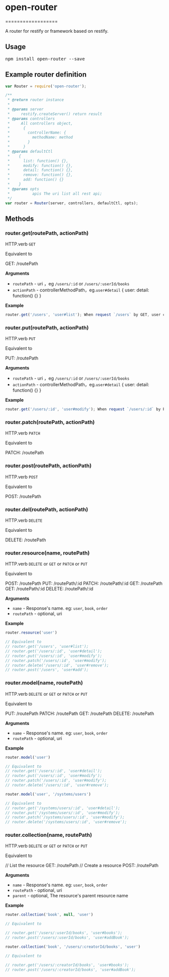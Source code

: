 # open-router
==================

A router for restify or framework based on restify.

## Usage
<pre>npm install open-router --save</pre>

## Example router definition
```js
var Router = require('open-router');

/**
 * @return router instance
 *
 * @params server
 *     restify.createServer() return result
 * @params controllers
 *     All controllers object,
 *      {
 *        controllerName: {
 *          methodName: method
 *        }
 *      }
 * @params defaultCtl
 *    {
 *      list: function() {},
 *      modify: function() {},
 *      detail: function() {},
 *      remove: function() {},
 *      add: function() {}
 *    }
 * @params opts
 *          apis The uri list all rest api;
 */
var router = Router(server, controllers, defaultCtl, opts);

```

## Methods

### router.get(routePath, actionPath)

HTTP.verb `GET`

Equivalent to

GET: /routePath


__Arguments__
* `routePath` - uri ，eg `/users/:id` or `/users/:userId/books`
* `actionPath` - controllerMethodPath，eg.`user#detail` { user: detail: function() {} }

__Example__
```js
router.get('/users', 'user#list'); When request `/users` by GET, user controller's `list` method will be called.

```

### router.put(routePath, actionPath)

HTTP.verb `PUT`

Equivalent to

PUT: /routePath


__Arguments__
* `routePath` - uri ，eg `/users/:id` or `/users/:userId/books`
* `actionPath` - controllerMethodPath，eg.`user#detail` { user: detail: function() {} }

__Example__
```js
router.get('/users/:id', 'user#modify'); When request `/users/:id` by PUT, user controller's `modify` method will be called.

```

### router.patch(routePath, actionPath)

HTTP.verb `PATCH`

Equivalent to

PATCH: /routePath

### router.post(routePath, actionPath)

HTTP.verb `POST`

Equivalent to

POST: /routePath


### router.del(routePath, actionPath)

HTTP.verb `DELETE`

Equivalent to

DELETE: /routePath

### router.resource(name, routePath)

HTTP.verb `DELETE` or `GET` or `PATCH` or `PUT`

Equivalent to

POST: /routePath
PUT: /routePath/:id
PATCH: /routePath/:id
GET: /routePath
GET: /routePath/:id
DELETE: /routePath/:id

__Arguments__

* `name` - Response's name. eg: `user`, `book`, `order`
* `routePath` - optional, uri


__Example__

```js
router.resource('user')

// Equivalent to
// router.get('/users', 'user#list');
// router.get('/users/:id', 'user#detail');
// router.put('/users/:id', 'user#modify');
// router.patch('/users/:id', 'user#modify');
// router.delete('/users/:id', 'user#remove');
// router.post('/users', 'user#add');
```

### router.model(name, routePath)

HTTP.verb `DELETE` or `GET` or `PATCH` or `PUT`

Equivalent to

PUT: /routePath
PATCH: /routePath
GET: /routePath
DELETE: /routePath


__Arguments__

* `name` - Response's name. eg: `user`, `book`, `order`
* `routePath` - optional, uri

__Example__

```js
router.model('user')

// Equivalent to
// router.get('/users/:id', 'user#detail');
// router.put('/users/:id', 'user#modify');
// router.patch('/users/:id', 'user#modify');
// router.delete('/users/:id', 'user#remove');

router.model('user', '/systems/users')

// Equivalent to
// router.get('/systems/users/:id', 'user#detail');
// router.put('/systems/users/:id', 'user#modify');
// router.patch('/systems/users/:id', 'user#modify');
// router.delete('/systems/users/:id', 'user#remove');
```

### router.collection(name, routePath)

HTTP.verb `DELETE` or `GET` or `PATCH` or `PUT`

Equivalent to

// List the resource
GET: /routePath
// Create a resource
POST: /routePath


__Arguments__

* `name` - Response's name. eg: `user`, `book`, `order`
* `routePath` - optional, uri
* `parent` - optional, The resource's parent resource name

__Example__

```js
router.collection('book', null, 'user')

// Equivalent to

// router.get('/users/:userId/books', 'user#books');
// router.post('/users/:userId/books', 'user#addBook');

router.collection('book', '/users/:creatorId/books', 'user')

// Equivalent to

// router.get('/users/:creatorId/books', 'user#books');
// router.post('/users/:creatorId/books', 'user#addBook');
```
